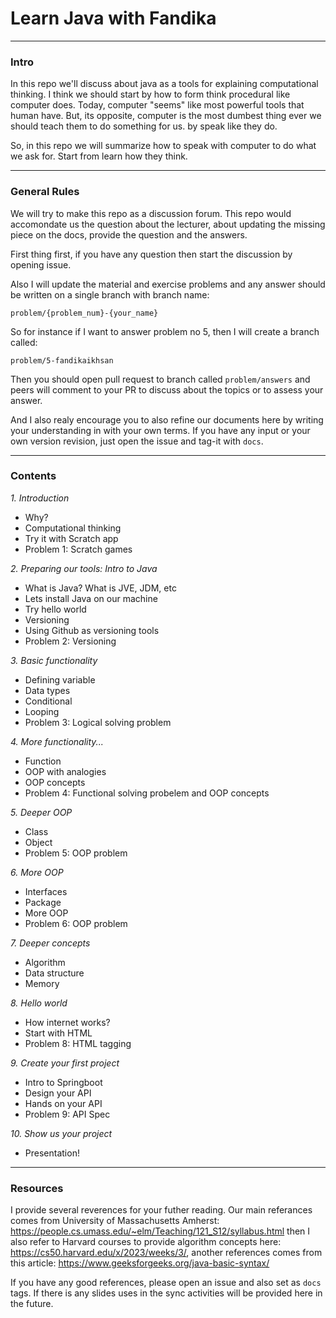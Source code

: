 # Learn Java with Fandika

---
### Intro

In this repo we'll discuss about java as a tools for explaining computational thinking. I think we should start by how to form think procedural like computer does. Today, computer "seems" like most powerful tools that human have. But, its opposite, computer is the most dumbest thing ever we should teach them to do something for us. by speak like they do.

So, in this repo we will summarize how to speak with computer to do what we ask for. Start from learn how they think.

---
### General Rules

We will try to make this repo as a discussion forum. This repo would accomondate us the question about the lecturer, about updating the missing piece on the docs, provide the question and the answers. 

First thing first, if you have any question then start the discussion by opening issue. 

Also I will update the material and exercise problems and any answer should be written on a single branch with branch name:

```problem/{problem_num}-{your_name}```

So for instance if I want to answer problem no 5, then I will create a branch called:

```problem/5-fandikaikhsan```

Then you should open pull request to branch called ```problem/answers``` and peers will comment to your PR to discuss about the topics or to assess your answer.

And I also realy encourage you to also refine our documents here by writing your understanding in with your own terms. If you have any input or your own version revision, just open the issue and tag-it with ```docs```.

---
### Contents

*1. Introduction*
- Why?
- Computational thinking
- Try it with Scratch app
- Problem 1: Scratch games

*2. Preparing our tools: Intro to Java*
- What is Java? What is JVE, JDM, etc
- Lets install Java on our machine
- Try hello world
- Versioning
- Using Github as versioning tools
- Problem 2: Versioning

*3. Basic functionality*
- Defining variable
- Data types
- Conditional
- Looping
- Problem 3: Logical solving problem

*4. More functionality...*
- Function
- OOP with analogies
- OOP concepts
- Problem 4: Functional solving probelem and OOP concepts

*5. Deeper OOP*
- Class
- Object
- Problem 5: OOP problem

*6. More OOP*
- Interfaces
- Package
- More OOP
- Problem 6: OOP problem

*7. Deeper concepts*
- Algorithm
- Data structure
- Memory

*8. Hello world*
- How internet works?
- Start with HTML
- Problem 8: HTML tagging

*9. Create your first project*
- Intro to Springboot
- Design your API
- Hands on your API
- Problem 9: API Spec

*10. Show us your project*
- Presentation!

---
### Resources

I provide several reverences for your futher reading. Our main referances comes from University of Massachusetts Amherst: https://people.cs.umass.edu/~elm/Teaching/121_S12/syllabus.html then I also refer to Harvard courses to provide algorithm concepts here: https://cs50.harvard.edu/x/2023/weeks/3/, another references comes from this article: https://www.geeksforgeeks.org/java-basic-syntax/

If you have any good references, please open an issue and also set as ```docs``` tags. If there is any slides uses in the sync activities will be provided here in the future.
